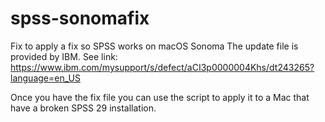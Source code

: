 # spss-sonomafix
Fix to apply a fix so SPSS works on macOS Sonoma
The update file is provided by IBM. See link: https://www.ibm.com/mysupport/s/defect/aCI3p0000004Khs/dt243265?language=en_US

Once you have the fix file you can use the script to apply it to a Mac that have a broken SPSS 29 installation.
